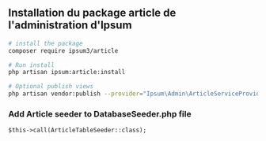 ## Installation du package article de l'administration d'Ipsum

``` bash
# install the package
composer require ipsum3/article

# Run install
php artisan ipsum:article:install

# Optional publish views
php artisan vendor:publish --provider="Ipsum\Admin\ArticleServiceProvider" --tag=views

```

### Add Article seeder to DatabaseSeeder.php file
`$this->call(ArticleTableSeeder::class);`
